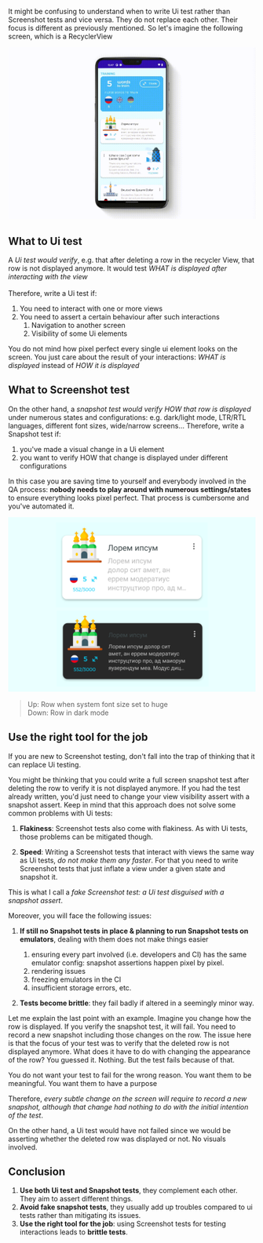 It might be confusing to understand when to write Ui test rather than Screenshot tests and vice versa. They do not replace each other. Their focus is different as previously mentioned.
So let's imagine the following screen, which is a RecyclerView

![language learning app](../images/snapshotVsUiTests.gif "Snapshot testing example")

## What to Ui test
A *Ui test would verify*, e.g. that after deleting a row in the recycler View, that row is not displayed anymore. It would test *WHAT is displayed after interacting with the view*
</br></br>
Therefore, write a Ui test if:

1. You need to interact with one or more views
2. You need to assert a certain behaviour after such interactions
    1. Navigation to another screen
    2. Visibility of some Ui elements
    
You do not mind how pixel perfect every single ui element looks on the screen. You just care about the result of your interactions: *WHAT is displayed* instead of *HOW it is displayed*

## What to Screenshot test
On the other hand, a *snapshot test would verify HOW that row is displayed* under numerous states and configurations: e.g. dark/light mode, LTR/RTL languages, different font sizes, wide/narrow screens...
Therefore, write a Snapshot test if:

1. you've made a visual change in a Ui element
2. you want to verify HOW that change is displayed under different configurations

In this case you are saving time to yourself and everybody involved in the QA process: **nobody needs to play around with numerous settings/states** to ensure everything looks pixel perfect. That process is cumbersome and you've automated it.

![snapshot testing example](../images/snapshotTesting.png "Snapshot testing example")
> Up: Row when system font size set to huge </br>
Down: Row in dark mode

## Use the right tool for the job
If you are new to Screenshot testing, don't fall into the trap of thinking that it can replace Ui testing. 

You might be thinking that you could write a full screen snapshot test after deleting the row to verify it is not displayed anymore.
If you had the test already written, you'd just need to change your view visibility assert with a snapshot assert.
Keep in mind that this approach does not solve some common problems with Ui tests:

1. **Flakiness**: Screenshot tests also come with flakiness. As with Ui tests, those problems can be mitigated though.

2. **Speed**: Writing a Screenshot tests that interact with views the same way as Ui tests, *do not make them any faster*. For that you need to write Screenshot tests that just inflate a view under a given state and snapshot it.

This is what I call a *fake Screenshot test: a Ui test disguised with a snapshot assert*.

Moreover, you will face the following issues:

1. **If still no Snapshot tests in place & planning to run Snapshot tests on emulators**, dealing with them does not make things easier 
    1. ensuring every part involved (i.e. developers and CI) has the same emulator config: snapshot assertions happen pixel by pixel.
    2. rendering issues
    3. freezing emulators in the CI
    4. insufficient storage errors, etc.

2. **Tests become brittle**: they fail badly if altered in a seemingly minor way.

Let me explain the last point with an example.
Imagine you change how the row is displayed. If you verify the snapshot test, it will fail. You need to record a new snapshot including those changes on the row. The issue here is that the focus of your test was to verify that the deleted row is not displayed anymore. What does it have to do with changing the appearance of the row? You guessed it. Nothing. But the test fails because of that.

You do not want your test to fail for the wrong reason. You want them to be meaningful. You want them to have a purpose

Therefore, *every subtle change on the screen will require to record a new snapshot, although that change had nothing to do with the initial intention of the test*.

On the other hand, a Ui test would have not failed since we would be asserting whether the deleted row was displayed or not. No visuals involved.

## Conclusion
1. **Use both Ui test and Snapshot tests**, they complement each other. They aim to assert different things.
2. **Avoid fake snapshot tests**, they usually add up troubles compared to ui tests rather than mitigating its issues.
3. **Use the right tool for the job**: using Screenshot tests for testing interactions leads to **brittle tests**.

